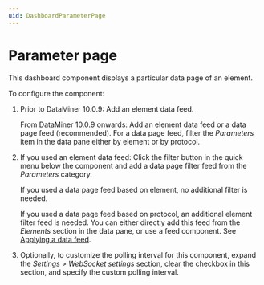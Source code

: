 ```yaml
---
uid: DashboardParameterPage
---
```


# Parameter page

This dashboard component displays a particular data page of an element.

To configure the component:

1. Prior to DataMiner 10.0.9: Add an element data feed.

   From DataMiner 10.0.9 onwards: Add an element data feed or a data page feed (recommended). For a data page feed, filter the *Parameters* item in the data pane either by element or by protocol.

1. If you used an element data feed: Click the filter button in the quick menu below the component and add a data page filter feed from the *Parameters* category.

   If you used a data page feed based on element, no additional filter is needed.

   If you used a data page feed based on protocol, an additional element filter feed is needed. You can either directly add this feed from the *Elements* section in the data pane, or use a feed component. See [Applying a data feed](xref:Configuring_dashboard_components#applying-a-data-feed).

1. Optionally, to customize the polling interval for this component, expand the *Settings* \> *WebSocket settings* section, clear the checkbox in this section, and specify the custom polling interval.
